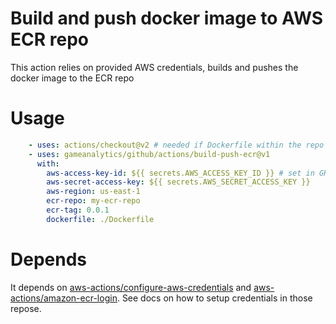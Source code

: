 # Build and push docker image to AWS ECR repo
This action relies on provided AWS credentials, builds and
pushes the docker image to the ECR repo

# Usage

```yaml
    - uses: actions/checkout@v2 # needed if Dockerfile within the repo
    - uses: gameanalytics/github/actions/build-push-ecr@v1
      with:
        aws-access-key-id: ${{ secrets.AWS_ACCESS_KEY_ID }} # set in GH Secrets
        aws-secret-access-key: ${{ secrets.AWS_SECRET_ACCESS_KEY }}
        aws-region: us-east-1
        ecr-repo: my-ecr-repo
        ecr-tag: 0.0.1
        dockerfile: ./Dockerfile
```

# Depends
It depends on [aws-actions/configure-aws-credentials](https://github.com/aws-actions/configure-aws-credentials)
and [aws-actions/amazon-ecr-login](https://github.com/aws-actions/amazon-ecr-login).
See docs on how to setup credentials in those repose.
